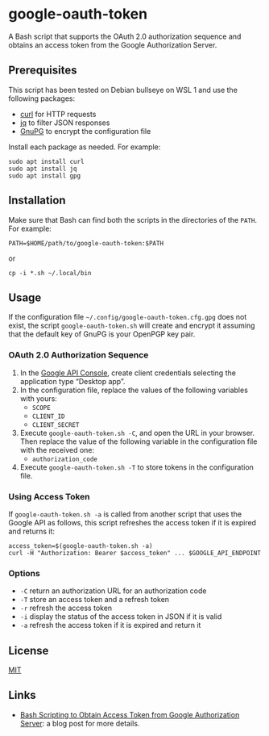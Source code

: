 # google-oauth-token #

<!-- Bash script that supports OAuth sequence and obtains token from Google Authorization Server -->

<!-- bash curl gnupg jq oauth2 -->

A Bash script that supports the OAuth 2.0 authorization sequence and
obtains an access token from the Google Authorization Server.

## Prerequisites ##

This script has been tested on Debian bullseye on WSL 1 and use the
following packages:

  * [curl](https://curl.se/) for HTTP requests
  * [jq](https://stedolan.github.io/jq/) to filter JSON responses
  * [GnuPG](https://gnupg.org/index.html) to encrypt the configuration
    file

Install each package as needed.  For example:

``` shell
sudo apt install curl
sudo apt install jq
sudo apt install gpg
```

## Installation ##

Make sure that Bash can find both the scripts in the directories of
the `PATH`.  For example:

``` shell
PATH=$HOME/path/to/google-oauth-token:$PATH
```

or

``` shell
cp -i *.sh ~/.local/bin
```

## Usage ##

If the configuration file `~/.config/google-oauth-token.cfg.gpg` does
not exist, the script `google-oauth-token.sh` will create and encrypt
it assuming that the default key of GnuPG is your OpenPGP key pair.

### OAuth 2.0 Authorization Sequence ###

 1. In the [Google API
    Console](https://console.developers.google.com/), create client
    credentials selecting the application type “Desktop app”.
 2. In the configuration file, replace the values of the following
    variables with yours:
    * `SCOPE`
    * `CLIENT_ID`
    * `CLIENT_SECRET`
 3. Execute `google-oauth-token.sh -C`, and open the URL in your
    browser.  Then replace the value of the following variable in the
    configuration file with the received one:
    * `authorization_code`
 4. Execute `google-oauth-token.sh -T` to store tokens in the
    configuration file.

### Using Access Token ###

If `google-oauth-token.sh -a` is called from another script that uses
the Google API as follows, this script refreshes the access token if
it is expired and returns it:

``` shell
access_token=$(google-oauth-token.sh -a)
curl -H "Authorization: Bearer $access_token" ... $GOOGLE_API_ENDPOINT
```

### Options ###

  * `-C` return an authorization URL for an authorization code
  * `-T` store an access token and a refresh token
  * `-r` refresh the access token
  * `-i` display the status of the access token in JSON if it is valid
  * `-a` refresh the access token if it is expired and return it

## License ##

[MIT](LICENSE.md)

## Links ##

  * [Bash Scripting to Obtain Access Token from Google Authorization
    Server](https://carmine560.blogspot.com/2021/04/bash-scripting-to-obtain-access-token.html):
    a blog post for more details.
